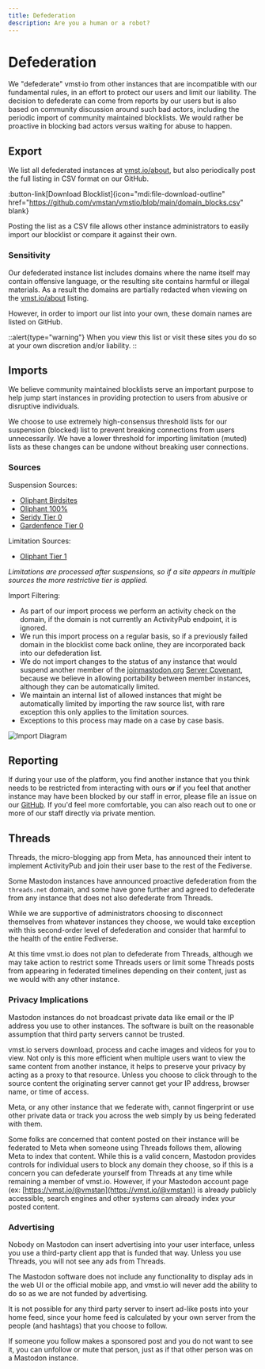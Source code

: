 ```yaml
---
title: Defederation
description: Are you a human or a robot?
---
```


# Defederation

We "defederate" vmst·io from other instances that are incompatible with our fundamental rules, in an effort to protect our users and limit our liability.
The decision to defederate can come from reports by our users but is also based on community discussion around such bad actors, including the periodic import of community maintained blocklists.
We would rather be proactive in blocking bad actors versus waiting for abuse to happen.

## Export

We list all defederated instances at [vmst.io/about](https://vmst.io/about), but also periodically post the full listing in CSV format on our GitHub.

:button-link[Download Blocklist]{icon="mdi:file-download-outline" href="https://github.com/vmstan/vmstio/blob/main/domain_blocks.csv" blank}

Posting the list as a CSV file allows other instance administrators to easily import our blocklist or compare it against their own.

### Sensitivity

Our defederated instance list includes domains where the name itself may contain offensive language, or the resulting site contains harmful or illegal materials. As a result the domains are partially redacted when viewing on the [vmst.io/about](https://vmst.io/about) listing.

However, in order to import our list into your own, these domain names are listed on GitHub.

::alert{type="warning"}
When you view this list or visit these sites you do so at your own discretion and/or liability.
::

## Imports

We believe community maintained blocklists serve an important purpose to help jump start instances in providing protection to users from abusive or disruptive individuals.

We choose to use extremely high-consensus threshold lists for our suspension (blocked) list to prevent breaking connections from users unnecessarily.
We have a lower threshold for importing limitation (muted) lists as these changes can be undone without breaking user connections.

### Sources

Suspension Sources:

- [Oliphant Birdsites](https://codeberg.org/oliphant/blocklists/raw/branch/main/blocklists/mastodon/birdsite.csv)
- [Oliphant 100%](https://codeberg.org/oliphant/blocklists/raw/branch/main/blocklists/mastodon/100.percent.csv)
- [Seridy Tier 0](https://seirdy.one/pb/tier0.csv)
- [Gardenfence Tier 0](https://raw.githubusercontent.com/gardenfence/blocklist/main/gardenfence-mastodon.csv)

Limitation Sources:

- [Oliphant Tier 1](https://codeberg.org/oliphant/blocklists/raw/branch/main/blocklists/mastodon/_unified_tier1_blocklist.csv)

_Limitations are processed after suspensions, so if a site appears in multiple sources the more restrictive tier is applied._

Import Filtering:

- As part of our import process we perform an activity check on the domain, if the domain is not currently an ActivityPub endpoint, it is ignored.
- We run this import process on a regular basis, so if a previously failed domain in the blocklist come back online, they are incorporated back into our defederation list.
- We do not import changes to the status of any instance that would suspend another member of the [joinmastodon.org](https://joinmastodon.org) [Server Covenant](/about/covenant), because we believe in allowing portability between member instances, although they can be automatically limited.
- We maintain an internal list of allowed instances that might be automatically limited by importing the raw source list, with rare exception this only applies to the limitation sources.
- Exceptions to this process may made on a case by case basis.

![Import Diagram](/blocksync.png)

## Reporting

If during your use of the platform, you find another instance that you think needs to be restricted from interacting with ours **or** if you feel that another instance may have been blocked by our staff in error, please file an issue on our [GitHub](https://github.com/vmstan/mastodon/issues/new/choose).
If you'd feel more comfortable, you can also reach out to one or more of our staff directly via private mention.

## Threads

Threads, the micro-blogging app from Meta, has announced their intent to implement ActivityPub and join their user base to the rest of the Fediverse.

Some Mastodon instances have announced proactive defederation from the `threads.net` domain, and some have gone further and agreed to defederate from any instance that does not also defederate from Threads.

While we are supportive of administrators choosing to disconnect themselves from whatever instances they choose, we would take exception with this second-order level of defederation and consider that harmful to the health of the entire Fediverse.

At this time vmst.io does not plan to defederate from Threads, although we may take action to restrict some Threads users or limit some Threads posts from appearing in federated timelines depending on their content, just as we would with any other instance.

### Privacy Implications

Mastodon instances do not broadcast private data like email or the IP address you use to other instances.
The software is built on the reasonable assumption that third party servers cannot be trusted.

vmst.io servers download, process and cache images and videos for you to view. Not only is this more efficient when multiple users want to view the same content from another instance, it helps to preserve your privacy by acting as a proxy to that resource. Unless you choose to click through to the source content the originating server cannot get your IP address, browser name, or time of access.

Meta, or any other instance that we federate with, cannot fingerprint or use other private data or track you across the web simply by us being federated with them.

Some folks are concerned that content posted on their instance will be federated to Meta when someone using Threads follows them, allowing Meta to index that content.
While this is a valid concern, Mastodon provides controls for individual users to block any domain they choose, so if this is a concern you can defederate yourself from Threads at any time while remaining a member of vmst.io.
However, if your Mastodon account page (ex: [https://vmst.io/@vmstan](https://vmst.io/@vmstan)) is already publicly accessible, search engines and other systems can already index your posted content.

### Advertising

Nobody on Mastodon can insert advertising into your user interface, unless you use a third-party client app that is funded that way.
Unless you use Threads, you will not see any ads from Threads.

The Mastodon software does not include any functionality to display ads in the web UI or the official mobile app, and vmst.io will never add the ability to do so as we are not funded by advertising.

It is not possible for any third party server to insert ad-like posts into your home feed, since your home feed is calculated by your own server from the people (and hashtags) that you choose to follow.

If someone you follow makes a sponsored post and you do not want to see it, you can unfollow or mute that person, just as if that other person was on a Mastodon instance.
